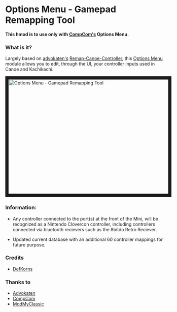 # Options Menu - Gamepad Remapping Tool
**This hmod is to use only with [CompCom's](https://github.com/CompCom) Options Menu.**

### **What is it?**
Largely based on [advokaten's](https://github.com/advokaten) [Remap-Canoe-Controller](https://github.com/advokaten/Remap-Canoe-Controller), this [Options Menu](https://github.com/CompCom/OptionsMenu/releases/latest) module allows you to edit, through the UI, your controller inputs used in Canoe and Kachikachi.

<img src="https://i.imgur.com/xnunMrS.png" 
alt="Options Menu - Gamepad Remapping Tool" width="640" height="360" border="10" />


### **Information:**

- Any controller connected to the port(s) at the front of the Mini, will be recognized as a Nintendo Clovercon controller, including controllers connected via bluetooth recievers such as the 8bitdo Retro Reciever.

- Updated current database with an additional 60 controller mappings for future purpose.


### Credits
- [DefKorns](https://gitlab.com/DefKorns)

### Thanks to
- [Advokaten](https://gitlab.com/advokaten)
- [CompCom](https://www.reddit.com/u/CompComDev)
- [ModMyClassic](https://modmyclassic.com/)
